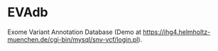 # EVAdb
Exome Variant Annotation Database (Demo at https://ihg4.helmholtz-muenchen.de/cgi-bin/mysql/snv-vcf/login.pl).
